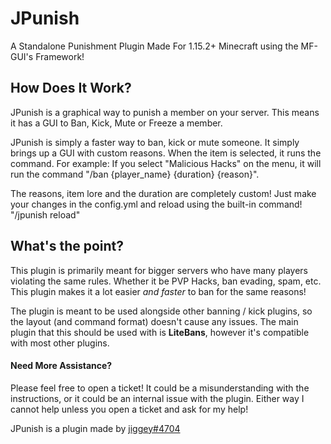 # JPunish
A Standalone Punishment Plugin Made For 1.15.2+ Minecraft using the MF-GUI's Framework!

## How Does It Work?
JPunish is a graphical way to punish a member on your server. This means it has a GUI to Ban, Kick, Mute or Freeze a member.

JPunish is simply a faster way to ban, kick or mute someone. It simply brings up a GUI with custom reasons. When the item is selected,
it runs the command. For example: If you select "Malicious Hacks" on the menu, it will run the command "/ban {player_name} {duration} {reason}".

The reasons, item lore and the duration are completely custom! Just make your changes in the config.yml and reload using the built-in command! "/jpunish reload"

## What's the point?
This plugin is primarily meant for bigger servers who have many players violating the same rules. Whether it be PVP Hacks, ban evading, spam, etc. This plugin
makes it a lot easier *and faster* to ban for the same reasons!

The plugin is meant to be used alongside other banning / kick plugins, so the layout (and command format) doesn't cause any issues. The main plugin that this should
be used with is **LiteBans**, however it's compatible with most other plugins.

#### Need More Assistance?
Please feel free to open a ticket! It could be a misunderstanding with the instructions, or it could be an internal issue with the plugin.
Either way I cannot help unless you open a ticket and ask for my help!



JPunish is a plugin made by [jiggey#4704](https://crackingcord.xyz)